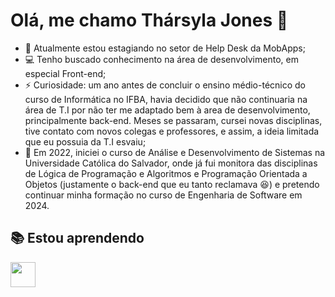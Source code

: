 # Olá, me chamo Thársyla Jones 👋

- 🔭 Atualmente estou estagiando no setor de Help Desk da MobApps;
- 💻 Tenho buscado conhecimento na área de desenvolvimento, em especial Front-end;
- ⚡ Curiosidade: um ano antes de concluir o ensino médio-técnico do curso de Informática no IFBA, havia decidido que não continuaria na área de T.I por não ter me adaptado bem à area de desenvolvimento, principalmente back-end. Meses se passaram, cursei novas disciplinas, tive contato com novos colegas e professores, e assim, a ideia limitada que eu possuia da T.I esvaiu;
- 🚀 Em 2022, iniciei o curso de Análise e Desenvolvimento de Sistemas na Universidade Católica do Salvador, onde já fui monitora das disciplinas de Lógica de Programação e Algoritmos e Programação Orientada a Objetos (justamente o back-end que eu tanto reclamava 😆) e pretendo continuar minha formação no curso de Engenharia de Software em 2024.

## 📚 Estou aprendendo

<img loading="lazy" src="https://cdn.jsdelivr.net/gh/devicons/devicon/icons/java/java-original.svg" width="40" height="40"/>

